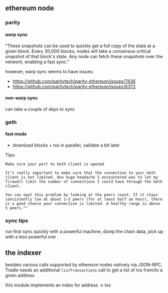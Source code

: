 
## ethereum node

### parity

#### warp sync

"These snapshots can be used to quickly get a full copy of the state at a given block. Every 30,000 blocks, nodes will take a consensus-critical snapshot of that block's state. Any node can fetch these snapshots over the network, enabling a fast sync."

however, warp sync seems to have issues:
- https://github.com/paritytech/parity-ethereum/issues/7436
- https://github.com/paritytech/parity-ethereum/issues/6372

#### non-warp sync

can take a couple of days to sync

### geth

#### fast mode
- download blocks + txs in parallel, validate a bit later

Tips:
```
Make sure your port to Geth client is opened

It’s really important to make sure that the connection to your Geth client is not limited. One huge headache I encountered was to let my firewall limit the number of connections I could have through the Geth client.

You can spot this problem by looking at the peers count. If it stays consistently low at about 1–3 peers (for at least half an hour), there is a good chance your connection is limited. A healthy range is above 5 peers.""
```

### sync tips

run first sync quickly with a powerful machine, dump the chain data, pick up with a less powerful one

## the indexer

besides various calls supported by ethereum nodes natively via JSON-RPC, Tradle needs an additional `listTransactions` call to get a list of txs from/to a given address

this module implements an index for address -> txs
